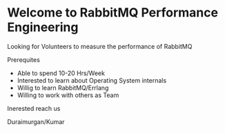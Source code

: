 # Welcome to RabbitMQ Performance Engineering

Looking for Volunteers to measure the performance of RabbitMQ

Prerequites
- Able to spend 10-20 Hrs/Week
- Interested to learn about Operating System internals
- Willig to learn RabbitMQ/Errlang
- Willing to work with others as Team

Inerested reach us

Duraimurgan/Kumar

